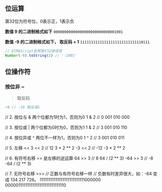 ## 位运算

第32位为符号位，0表示正，1表示负

**数值 9 的二进制格式如下**
`00000000000000000000000000001001`

**数值 -9 的二进制格式如下， 取反码 + 1**
`11111111111111111111111111110111`

```js
// ECMAScript会帮我们记录信息
Number(-9).toString(2) // '-1001'
```

## 位操作符

### 按位非 ~

> 取反码

  ```js
  ~9 // -10 取反减1
  ```


// 2. 按位与 &  两个位都为1时为1，否则为0
1 & 2 // 0
001 010 000

// 3. 按位或 | 两个位都为0时为0，否则为1
1 & 2 // 3
001 010 110

// 4. 按位异或 ^ 两位不一样为1，否则为0
1 ^ 2 // 3
001 010 011

// 5. 左移 <<
3 << 2 // 12  3 * 2 ** 2
-3 << 2 // -12 -3 * 2 ** 2

// 6. 有符号右移 >> 是左移的逆运算
64 >> 3 // 8 64 / (2 ** 3)
-64 >> 3 // -8 -64 / (2 ** 3)

// 7. 无符号右移 >>>
// 正数与有符号右移一样
// 负数有时差异很大，如：-64 变成 134 217 726。
11111111111111111111111111000000
00000111111111111111111111111110
